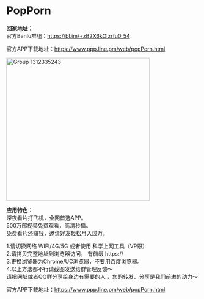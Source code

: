 # PopPorn  
**回家地址：**    
 官方Banlu群组：<https://bl.im/+zB2X6kOlzrfu0_54>  
   
 官方APP下载地址：<https://www.ppp.line.pm/web/popPorn.html>  
   
<img width="375" alt="Group 1312335243" src="https://github.com/gwilliamgcocjm/popporn/assets/170412444/dd8301ec-6177-4f58-8f0c-246d0d4cd673">



      
      
**应用特色：**  
深夜看片打飞机，全网首选APP。  
500万部视频免费观看，高清秒播。    
免费看片还赚钱，邀请好友轻松月入过万。    

1.请切换网络 WIFI/4G/5G 或者使用 科学上网工具（VP恩）  
2.请拷贝完整地址到浏览器访问， 有前缀 https://  
3.更换浏览器为Chrome/UC浏览器，不要用百度浏览器。  
4.以上方法都不行请截图发送给群管理反馈～  
请把网址或者QQ群分享给身边有需要的人 ，您的转发、分享是我们前进的动力～  


    
官方APP下载地址：<https://www.ppp.line.pm/web/popPorn.html>  

  

  
